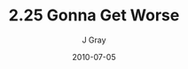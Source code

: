 ---
title: '2.25 Gonna Get Worse'
alt: 'Mysteries of the Arcana'
date: '2010-07-05'
author: 'J Gray'
artist: 'Keira'
chapter: '2 All the Way Down'
filler: false
---